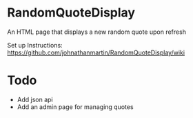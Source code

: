 RandomQuoteDisplay
====================

An HTML page that displays a new random quote upon refresh

Set up Instructions: https://github.com/johnathanmartin/RandomQuoteDisplay/wiki

Todo
====================
- Add json api
- Add an admin page for managing quotes

